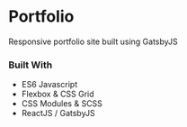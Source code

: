 # Portfolio

Responsive portfolio site built using GatsbyJS

### Built With

- ES6 Javascript
- Flexbox & CSS Grid
- CSS Modules & SCSS
- ReactJS / GatsbyJS
